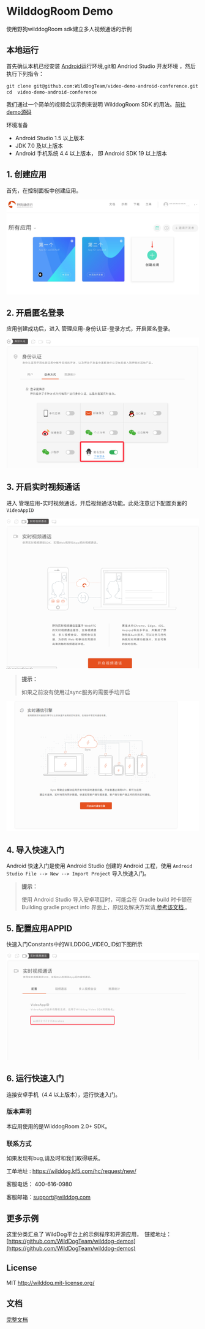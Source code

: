 # WilddogRoom Demo

使用野狗wilddogRoom sdk建立多人视频通话的示例

## 本地运行
首先确认本机已经安装 [Android](http://developer.android.com/index.html)运行环境,git和 Andriod Studio 开发环境 ，然后执行下列指令：

```
git clone git@github.com:WildDogTeam/video-demo-android-conference.git
cd  video-demo-android-conference
```

我们通过一个简单的视频会议示例来说明 WilddogRoom SDK 的用法。[前往demo源码](https://github.com/WildDogTeam/video-demo-android-conference)
<div class="env">
    <p class="env-title">环境准备</p>
    <ul>
        <li> Android Studio 1.5 以上版本 </li>
        <li> JDK 7.0 及以上版本 </li>
        <li> Android 手机系统 4.4 以上版本， 即 Android SDK 19 以上版本 </li>
    </ul>
</div>

## 1. 创建应用

首先，在控制面板中创建应用。

<img src="/images/video_quickstart_create.png" alt="video_quickstart_create">

## 2. 开启匿名登录

应用创建成功后，进入 管理应用-身份认证-登录方式，开启匿名登录。

<img src="/images/openanonymous.png" alt="video_quickstart_openanonymous">

## 3. 开启实时视频通话

进入 管理应用-实时视频通话，开启视频通话功能。此处注意记下配置页面的`VideoAppID`

<img src="/images/video_quickstart_openVideo.png" alt="video_quickstart_openVideo">

<blockquote class="notice">
  <p><strong>提示：</strong></p>
  如果之前没有使用过sync服务的需要手动开启
</blockquote>
<img src="/images/opensync.png" alt="video_quickstart_openSync">

## 4. 导入快速入门

Android 快速入门是使用 Android Studio 创建的 Android 工程，使用 `Android Studio File --> New --> Import Project` 导入快速入门。

<blockquote class="notice">
  <p><strong>提示：</strong></p>
  使用 Android Studio 导入安卓项目时，可能会在 Gradle build 时卡顿在 Building gradle project info 界面上，原因及解决方案请<a href='https://github.com/WildDogTeam/wilddog-doc2/blob/master/Android%20Studio%20Gradle%20%E9%85%8D%E7%BD%AE%E8%A7%A3%E5%86%B3%E6%96%B9%E6%A1%88.md'> 参考该文档 </a>。
</blockquote>

## 5. 配置应用APPID

快速入门Constants中的WILDDOG_VIDEO_ID如下图所示

<img src="/images/video_quickstart_videoappid.png" alt="video_quickstart_videoappid">

## 6. 运行快速入门

连接安卓手机（4.4 以上版本），运行快速入门。

### 版本声明
本应用使用的是WilddogRoom 2.0+ SDK。

### 联系方式
如果发现有bug,请及时和我们取得联系。

工单地址 : https://wilddog.kf5.com/hc/request/new/

客服电话： 400-616-0980

客服邮箱：support@wilddog.com

## 更多示例

这里分类汇总了 WildDog平台上的示例程序和开源应用，　链接地址：[https://github.com/WildDogTeam/wilddog-demos](https://github.com/WildDogTeam/wilddog-demos)
　　

## License
MIT
http://wilddog.mit-license.org/
## 文档

[完整文档](https://docs.wilddog.com/conference/Android/guide/0-concepts.html)


